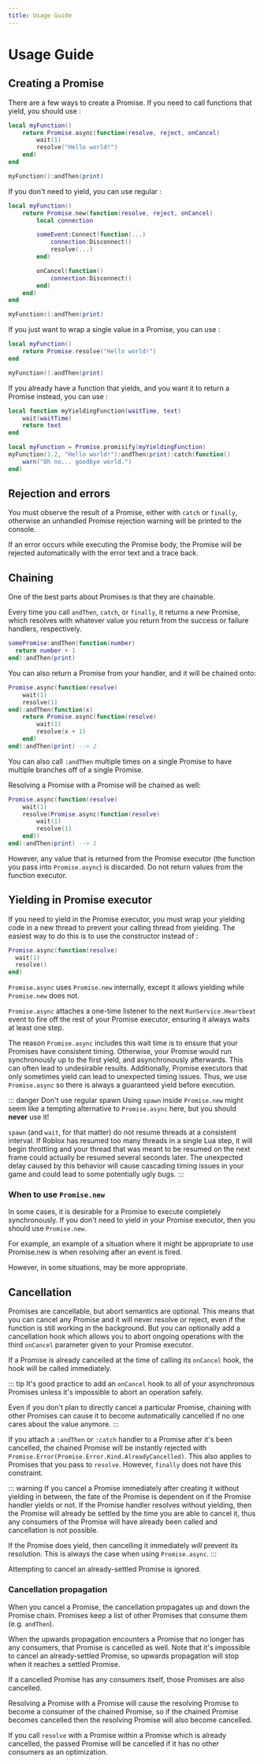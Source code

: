 ```yaml
---
title: Usage Guide
---
```


# Usage Guide

## Creating a Promise

There are a few ways to create a Promise. If you need to call functions that yield, you should use <ApiLink to="Promise.async" />:

```lua
local myFunction()
	return Promise.async(function(resolve, reject, onCancel)
		wait(1)
		resolve("Hello world!")
	end)
end

myFunction():andThen(print)
```

If you don't need to yield, you can use regular <ApiLink to="Promise.new" />:

```lua
local myFunction()
	return Promise.new(function(resolve, reject, onCancel)
		local connection

		someEvent:Connect(function(...)
			connection:Disconnect()
			resolve(...)
		end)

		onCancel(function()
			connection:Disconnect()
		end)
	end)
end

myFunction():andThen(print)
```

If you just want to wrap a single value in a Promise, you can use <ApiLink to="Promise.resolve" />:

```lua
local myFunction()
	return Promise.resolve("Hello world!")
end

myFunction():andThen(print)
```

If you already have a function that yields, and you want it to return a Promise instead, you can use <ApiLink to="Promise.promisify" />:

```lua
local function myYieldingFunction(waitTime, text)
	wait(waitTime)
	return text
end

local myFunction = Promise.promisify(myYieldingFunction)
myFunction(1.2, "Hello world!"):andThen(print):catch(function()
	warn("Oh no... goodbye world.")
end)
```

## Rejection and errors

You must observe the result of a Promise, either with `catch` or `finally`, otherwise an unhandled Promise rejection warning will be printed to the console.

If an error occurs while executing the Promise body, the Promise will be rejected automatically with the error text and a trace back.

## Chaining

One of the best parts about Promises is that they are chainable.

Every time you call `andThen`, `catch`, or `finally`, it returns a *new* Promise, which resolves with whatever value you return from the success or failure handlers, respectively.

```lua
somePromise:andThen(function(number)
  return number + 1
end):andThen(print)
```

You can also return a Promise from your handler, and it will be chained onto:

```lua
Promise.async(function(resolve)
	wait(1)
	resolve(1)
end):andThen(function(x)
	return Promise.async(function(resolve)
		wait(1)
		resolve(x + 1)
	end)
end):andThen(print) --> 2
```

You can also call `:andThen` multiple times on a single Promise to have multiple branches off of a single Promise.

Resolving a Promise with a Promise will be chained as well:
```lua
Promise.async(function(resolve)
	wait(1)
	resolve(Promise.async(function(resolve)
		wait(1)
		resolve(1)
	end))
end):andThen(print) --> 1
```

However, any value that is returned from the Promise executor (the function you pass into `Promise.async`) is discarded. Do not return values from the function executor.

## Yielding in Promise executor

If you need to yield in the Promise executor, you must wrap your yielding code in a new thread to prevent your calling thread from yielding. The easiest way to do this is to use the <ApiLink to="Promise.async" /> constructor instead of <ApiLink to="Promise.new" />:

```lua
Promise.async(function(resolve)
  wait(1)
  resolve()
end)
```

`Promise.async` uses `Promise.new` internally, except it allows yielding while `Promise.new` does not.

`Promise.async` attaches a one-time listener to the next `RunService.Heartbeat` event to fire off the rest of your Promise executor, ensuring it always waits at least one step.

The reason `Promise.async` includes this wait time is to ensure that your Promises have consistent timing. Otherwise, your Promise would run synchronously up to the first yield, and asynchronously afterwards. This can often lead to undesirable results. Additionally, Promise executors that only sometimes yield can lead to unexpected timing issues. Thus, we use `Promise.async` so there is always a guaranteed yield before execution.

::: danger Don't use regular spawn
Using `spawn` inside `Promise.new` might seem like a tempting alternative to `Promise.async` here, but you should **never** use it!

`spawn` (and `wait`, for that matter) do not resume threads at a consistent interval. If Roblox has resumed too many threads in a single Lua step, it will begin throttling and your thread that was meant to be resumed on the next frame could actually be resumed several seconds later. The unexpected delay caused by this behavior will cause cascading timing issues in your game and could lead to some potentially ugly bugs.
:::

### When to use `Promise.new`
In some cases, it is desirable for a Promise to execute completely synchronously. If you don't need to yield in your Promise executor, then you should use `Promise.new`.

For example, an example of a situation where it might be appropriate to use Promise.new is when resolving after an event is fired.

However, in some situations, <ApiLink to="Promise.resolve" /> may be more appropriate.

## Cancellation
Promises are cancellable, but abort semantics are optional. This means that you can cancel any Promise and it will never resolve or reject, even if the function is still working in the background. But you can optionally add a cancellation hook which allows you to abort ongoing operations with the third `onCancel` parameter given to your Promise executor.

If a Promise is already cancelled at the time of calling its `onCancel` hook, the hook will be called immediately.

::: tip
It's good practice to add an `onCancel` hook to all of your asynchronous Promises unless it's impossible to abort an operation safely.

Even if you don't plan to directly cancel a particular Promise, chaining with other Promises can cause it to become automatically cancelled if no one cares about the value anymore.
:::

If you attach a `:andThen` or `:catch` handler to a Promise after it's been cancelled, the chained Promise will be instantly rejected with `Promise.Error(Promise.Error.Kind.AlreadyCancelled)`. This also applies to Promises that you pass to `resolve`. However, `finally` does not have this constraint.

::: warning
If you cancel a Promise immediately after creating it without yielding in between, the fate of the Promise is dependent on if the Promise handler yields or not. If the Promise handler resolves without yielding, then the Promise will already be settled by the time you are able to cancel it, thus any consumers of the Promise will have already been called and cancellation is not possible.

If the Promise does yield, then cancelling it immediately *will* prevent its resolution. This is always the case when using `Promise.async`.
:::

Attempting to cancel an already-settled Promise is ignored.

### Cancellation propagation
When you cancel a Promise, the cancellation propagates up and down the Promise chain. Promises keep a list of other Promises that consume them (e.g. `andThen`).

When the upwards propagation encounters a Promise that no longer has any consumers, that Promise is cancelled as well. Note that it's impossible to cancel an already-settled Promise, so upwards propagation will stop when it reaches a settled Promise.

If a cancelled Promise has any consumers itself, those Promises are also cancelled.

Resolving a Promise with a Promise will cause the resolving Promise to become a consumer of the chained Promise, so if the chained Promise becomes cancelled then the resolving Promise will also become cancelled.

If you call `resolve` with a Promise within a Promise which is already cancelled, the passed Promise will be cancelled if it has no other consumers as an optimization.